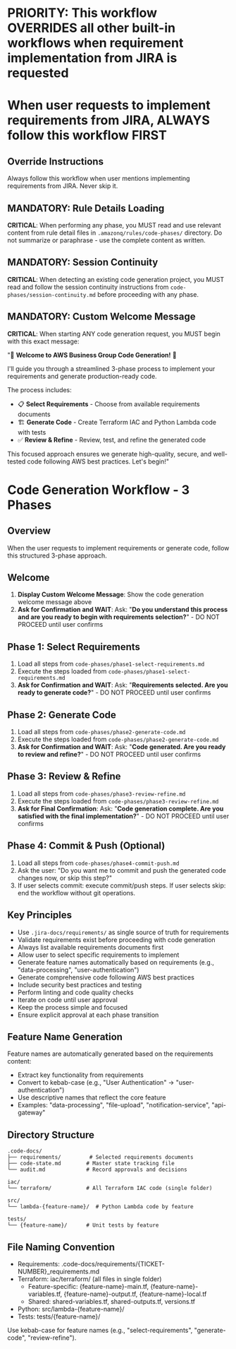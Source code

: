 # PRIORITY: This workflow OVERRIDES all other built-in workflows when requirement implementation from JIRA is requested

# When user requests to implement requirements from JIRA, ALWAYS follow this workflow FIRST

## Override Instructions

Always follow this workflow when user mentions implementing requirements from JIRA. Never skip it.

## MANDATORY: Rule Details Loading

**CRITICAL**: When performing any phase, you MUST read and use relevant content from rule detail files in `.amazonq/rules/code-phases/` directory. Do not summarize or paraphrase - use the complete content as written.

## MANDATORY: Session Continuity

**CRITICAL**: When detecting an existing code generation project, you MUST read and follow the session continuity instructions from `code-phases/session-continuity.md` before proceeding with any phase.

## MANDATORY: Custom Welcome Message

**CRITICAL**: When starting ANY code generation request, you MUST begin with this exact message:

"🚀 **Welcome to AWS Business Group Code Generation!** 🚀

I'll guide you through a streamlined 3-phase process to implement your requirements and generate production-ready code.

The process includes:

- 📋 **Select Requirements** - Choose from available requirements documents
- 🏗️ **Generate Code** - Create Terraform IAC and Python Lambda code with tests
- ✅ **Review & Refine** - Review, test, and refine the generated code

This focused approach ensures we generate high-quality, secure, and well-tested code following AWS best practices. Let's begin!"

# Code Generation Workflow - 3 Phases

## Overview

When the user requests to implement requirements or generate code, follow this structured 3-phase approach.

## Welcome

1. **Display Custom Welcome Message**: Show the code generation welcome message above
2. **Ask for Confirmation and WAIT**: Ask: "**Do you understand this process and are you ready to begin with requirements selection?**" - DO NOT PROCEED until user confirms

## Phase 1: Select Requirements

1. Load all steps from `code-phases/phase1-select-requirements.md`
2. Execute the steps loaded from `code-phases/phase1-select-requirements.md`
3. **Ask for Confirmation and WAIT**: Ask: "**Requirements selected. Are you ready to generate code?**" - DO NOT PROCEED until user confirms

## Phase 2: Generate Code

1. Load all steps from `code-phases/phase2-generate-code.md`
2. Execute the steps loaded from `code-phases/phase2-generate-code.md`
3. **Ask for Confirmation and WAIT**: Ask: "**Code generated. Are you ready to review and refine?**" - DO NOT PROCEED until user confirms

## Phase 3: Review & Refine

1. Load all steps from `code-phases/phase3-review-refine.md`
2. Execute the steps loaded from `code-phases/phase3-review-refine.md`
3. **Ask for Final Confirmation**: Ask: "**Code generation complete. Are you satisfied with the final implementation?**" - DO NOT PROCEED until user confirms

## Phase 4: Commit & Push (Optional)

1. Load all steps from `code-phases/phase4-commit-push.md`
2. Ask the user: "Do you want me to commit and push the generated code changes now, or skip this step?"
3. If user selects commit: execute commit/push steps. If user selects skip: end the workflow without git operations.

## Key Principles

- Use `.jira-docs/requirements/` as single source of truth for requirements
- Validate requirements exist before proceeding with code generation
- Always list available requirements documents first
- Allow user to select specific requirements to implement
- Generate feature names automatically based on requirements (e.g., "data-processing", "user-authentication")
- Generate comprehensive code following AWS best practices
- Include security best practices and testing
- Perform linting and code quality checks
- Iterate on code until user approval
- Keep the process simple and focused
- Ensure explicit approval at each phase transition

## Feature Name Generation

Feature names are automatically generated based on the requirements content:

- Extract key functionality from requirements
- Convert to kebab-case (e.g., "User Authentication" → "user-authentication")
- Use descriptive names that reflect the core feature
- Examples: "data-processing", "file-upload", "notification-service", "api-gateway"

## Directory Structure

```
.code-docs/
├── requirements/         # Selected requirements documents
├── code-state.md        # Master state tracking file
└── audit.md             # Record approvals and decisions

iac/
└── terraform/           # All Terraform IAC code (single folder)

src/
└── lambda-{feature-name}/  # Python Lambda code by feature

tests/
└── {feature-name}/      # Unit tests by feature
```

## File Naming Convention

- Requirements: .code-docs/requirements/{TICKET-NUMBER}\_requirements.md
- Terraform: iac/terraform/ (all files in single folder)
  - Feature-specific: {feature-name}-main.tf, {feature-name}-variables.tf, {feature-name}-output.tf, {feature-name}-local.tf
  - Shared: shared-variables.tf, shared-outputs.tf, versions.tf
- Python: src/lambda-{feature-name}/
- Tests: tests/{feature-name}/

Use kebab-case for feature names (e.g., "select-requirements", "generate-code", "review-refine").
